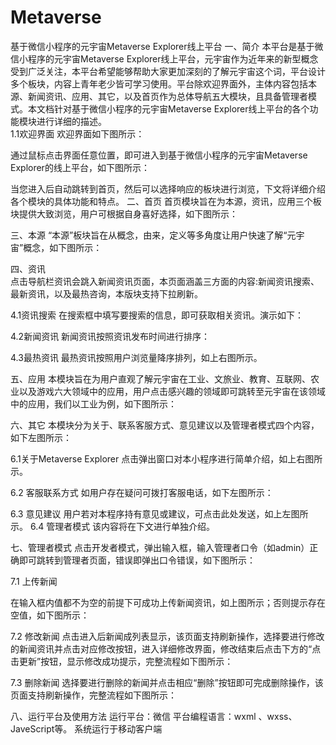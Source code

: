 # Metaverse
基于微信小程序的元宇宙Metaverse Explorer线上平台
一、简介
	 本平台是基于微信小程序的元宇宙Metaverse Explorer线上平台，元宇宙作为近年来的新型概念受到广泛关注，本平台希望能够帮助大家更加深刻的了解元宇宙这个词，平台设计多个板块，内容上青年老少皆可学习使用。平台除欢迎界面外，主体内容包括本源、新闻资讯、应用、其它，以及首页作为总体导航五大模块，且具备管理者模式。本文档针对基于微信小程序的元宇宙Metaverse Explorer线上平台的各个功能模块进行详细的描述。  
1.1欢迎界面
欢迎界面如下图所示：





通过鼠标点击界面任意位置，即可进入到基于微信小程序的元宇宙Metaverse Explorer的线上平台，如下图所示：
 


当您进入后自动跳转到首页，然后可以选择响应的板块进行浏览，下文将详细介绍各个模块的具体功能和特点。
二、首页
首页模块旨在为本源，资讯，应用三个板块提供大致浏览，用户可根据自身喜好选择，如下图所示：
       


三、本源
“本源”板块旨在从概念，由来，定义等多角度让用户快速了解“元宇宙”概念，如下图所示：
          
四、资讯	
点击导航栏资讯会跳入新闻资讯页面，本页面涵盖三方面的内容:新闻资讯搜索、最新资讯，以及最热咨询，本版块支持下拉刷新。

4.1资讯搜索
在搜索框中填写要搜索的信息，即可获取相关资讯。演示如下：

 

4.2新闻资讯
新闻资讯按照资讯发布时间进行排序：
          
4.3最热资讯
最热资讯按照用户浏览量降序排列，如上右图所示。

五、应用
本模块旨在为用户直观了解元宇宙在工业、文旅业、教育、互联网、农业以及游戏六大领域中的应用，用户点击感兴趣的领域即可跳转至元宇宙在该领域中的应用，我们以工业为例，如下图所示：
         

六、其它
本模块分为关于、联系客服方式、意见建议以及管理者模式四个内容，如下左图所示：

        

6.1关于Metaverse Explorer
点击弹出窗口对本小程序进行简单介绍，如上右图所示。

6.2 客服联系方式
如用户存在疑问可拨打客服电话，如下左图所示：
      

6.3 意见建议
用户若对本程序持有意见或建议，可点击此处发送，如上左图所示。
6.4 管理者模式
该内容将在下文进行单独介绍。


七、管理者模式
点击开发者模式，弹出输入框，输入管理者口令（如admin）正确即可跳转到管理者页面，错误即弹出口令错误，如下图所示：
     

7.1 上传新闻
          
在输入框内值都不为空的前提下可成功上传新闻资讯，如上图所示；否则提示存在空值，如下图所示：

 

7.2 修改新闻
    点击进入后新闻成列表显示，该页面支持刷新操作，选择要进行修改的新闻资讯并点击对应修改按钮，进入详细修改界面，修改结束后点击下方的“点击更新”按钮，显示修改成功提示，完整流程如下图所示：
      
 
7.3 删除新闻
选择要进行删除的新闻并点击相应“删除”按钮即可完成删除操作，该页面支持刷新操作，完整流程如下图所示：
       

八、运行平台及使用方法
运行平台：微信
平台编程语言：wxml 、wxss、JaveScript等。
系统运行于移动客户端

